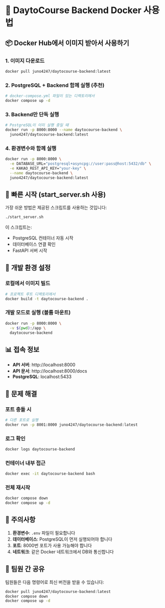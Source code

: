 # 🐳 DaytoCourse Backend Docker 사용법

## 📦 Docker Hub에서 이미지 받아서 사용하기

### 1. 이미지 다운로드
```bash
docker pull juno4247/daytocourse-backend:latest
```

### 2. PostgreSQL + Backend 함께 실행 (추천)
```bash
# docker-compose.yml 파일이 있는 디렉토리에서
docker compose up -d
```

### 3. Backend만 단독 실행
```bash
# PostgreSQL이 이미 실행 중일 때
docker run -p 8000:8000 --name daytocourse-backend \
  juno4247/daytocourse-backend:latest
```

### 4. 환경변수와 함께 실행
```bash
docker run -p 8000:8000 \
  -e DATABASE_URL="postgresql+asyncpg://user:pass@host:5432/db" \
  -e KAKAO_REST_API_KEY="your-key" \
  --name daytocourse-backend \
  juno4247/daytocourse-backend:latest
```

## 🚀 빠른 시작 (start_server.sh 사용)

가장 쉬운 방법은 제공된 스크립트를 사용하는 것입니다:

```bash
./start_server.sh
```

이 스크립트는:
- PostgreSQL 컨테이너 자동 시작
- 데이터베이스 연결 확인
- FastAPI 서버 시작

## 🔧 개발 환경 설정

### 로컬에서 이미지 빌드
```bash
# 프로젝트 루트 디렉토리에서
docker build -t daytocourse-backend .
```

### 개발 모드로 실행 (볼륨 마운트)
```bash
docker run -p 8000:8000 \
  -v $(pwd):/app \
  daytocourse-backend
```

## 📊 접속 정보

- **API 서버**: http://localhost:8000
- **API 문서**: http://localhost:8000/docs
- **PostgreSQL**: localhost:5433

## 🐛 문제 해결

### 포트 충돌 시
```bash
# 다른 포트로 실행
docker run -p 8001:8000 juno4247/daytocourse-backend:latest
```

### 로그 확인
```bash
docker logs daytocourse-backend
```

### 컨테이너 내부 접근
```bash
docker exec -it daytocourse-backend bash
```

### 전체 재시작
```bash
docker compose down
docker compose up -d
```

## 📝 주의사항

1. **환경변수**: `.env` 파일이 필요합니다
2. **데이터베이스**: PostgreSQL이 먼저 실행되어야 합니다
3. **포트**: 8000번 포트가 사용 가능해야 합니다
4. **네트워크**: 같은 Docker 네트워크에서 DB와 통신합니다

## 🤝 팀원 간 공유

팀원들은 다음 명령어로 최신 버전을 받을 수 있습니다:

```bash
docker pull juno4247/daytocourse-backend:latest
docker compose down
docker compose up -d
```